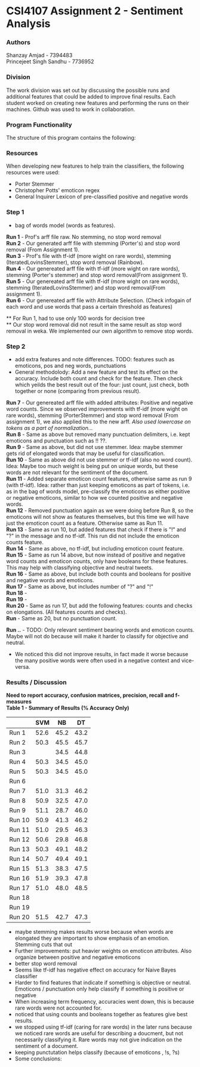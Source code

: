 # CSI4107 Assignment 2 - Sentiment Analysis
### Authors
Shanzay Amjad - 7394483  
Princejeet Singh Sandhu - 7736952  

### Division

The work division was set out by discussing the possible runs and additional features that could be added to improve final results. Each student worked on creating new features and performing the runs on their machines. Github was used to work in collaboration.  

### Program Functionality

The structure of this program contains the following:  

### Resources 

When developing new features to help train the classifiers, the following resources were used:  
- Porter Stemmer
- Christopher Potts' emoticon regex
- General Inquirer Lexicon of pre-classified positive and negative words

### Step 1
 - bag of words model (words as features). 
 
 **Run 1** - Prof's arff file raw. No stemming, no stop word removal  
 **Run 2** - Our generated arff file with stemming (Porter's) and stop word removal (From Assignment 1).  
 **Run 3** - Prof's file with tf-idf (more wight on rare words), stemming  (IteratedLovinsStemmer), stop word removal (Rainbow).  
 **Run 4** - Our genereated arff file with tf-idf (more wight on rare words), stemming (Porter's stemmer) and stop word removal(From assignment 1).  
 **Run 5** - Our genereated arff file with tf-idf (more wight on rare words), stemming (IteratedLovinsStemmer) and stop word removal(From assignment 1).  
 **Run 6** - Our genereated arff file with Attribute Selection. (Check infogain of each word and use words that pass a certain threshold as features)  
 
 ** For Run 1, had to use only 100 words for decision tree  
 ** Our stop word removal did not result in the same result as stop word removal in weka. We implemented our own algorithm to remove stop words.  

### Step 2
- add extra features and note differences. TODO: features such as emoticons,  pos and neg words, punctuations  
- General methodolody: Add a new feature and test its effect on the accuracy. Include both count and check for the feature. Then check which yeilds the best result out of the four: just count, just check, both together or none (comparing from previous result).  
  
 **Run 7** - Our genereated arff file with added attributes: Positive and negative word counts. Since we observed improvements with tf-idf (more wight on rare words), stemming (PorterStemmer) and stop word removal (From assignment 1), we also applied this to the new arff. *Also used lowercase on tokens as a part of normalization...*   
 **Run 8** - Same as above but removed many punctuation delimiters, i.e. kept emoticons and punctuation such as !! ??.  
 **Run 9** - Same as above, but did not use stemmer. Idea: maybe stemmer gets rid of elongated words that may be useful for classification.  
 **Run 10** - Same as above did not use stemmer or tf-idf (also no word count). Idea:  Maybe too much weight is being put on unique words, but these words are not relevant for the sentiment of the document.  
 **Run 11** - Added separate emoticon count features, otherwise same as run 9 (with tf-idf). Idea: rather than just keeping emoticons as part of tokens, i.e. as in the bag of words model, pre-classify the emoticons as either positive or negative emoticons, similar to how we counted positive and negative words.  
 **Run 12** - Removed punctuation again as we were doing before Run 8, so the emoticons will not show as features themselves, but this time we will have just the emoticon count as a feature. Otherwise same as Run 11.    
 **Run 13** - Same as run 10, but added features that check if there is "!" and "?" in the message and no tf-idf. This run did not include the emoticon counts feature.  
 **Run 14** - Same as above, no tf-idf, but including emoticon count feature.  
 **Run 15** - Same as run 14 above, but now instead of positive and negative word counts and emoticon counts, only have booleans for these features. This may help with classifying objective and neutral tweets.  
 **Run 16** - Same as above, but include both counts and booleans for positive and negative words and emoticons.  
 **Run 17** - Same as above, but includes number of "?" and "!"  
 **Run 18** -  
 **Run 19** -  
 **Run 20** - Same as run 17, but add the following features: counts and checks on elongations. (All features counts and checks).  
 **Run** - Same as 20, but no punctuation count.   

 **Run ..** - TODO: Only relevant sentiment bearing words and emoticon counts. Maybe will not do because will make it harder to classify for objective and neutral.  

- We noticed this did not improve results, in fact made it worse because the many positive words were often used in a negative context and vice-versa.  
  
### Results / Discussion

 **Need to report accuracy, confusion matrices, precision, recall and f-measures**  
 **Table 1 - Summary of Results (% Accuracy Only)**

|               |      SVM      |       NB      |       DT      |
| ------------- | ------------- | ------------- | ------------- |
| Run 1         |      52.6     |      45.2     |      43.2     |
| Run 2         |      50.3     |      45.5     |      45.7     |
| Run 3         |               |      34.5     |      44.8     |
| Run 4         |      50.3     |      34.5     |      45.0     |
| Run 5         |      50.3     |      34.5     |      45.0     |
| Run 6         |               |               |               |
| Run 7         |      51.0     |      31.3     |      46.2     |
| Run 8         |      50.9     |      32.5     |      47.0     |
| Run 9         |      51.1     |      28.7     |      46.0     |
| Run 10        |      50.9     |      41.3     |      46.2     |
| Run 11        |      51.0     |      29.5     |      46.3     |
| Run 12        |      50.6     |      29.8     |      46.8     |
| Run 13        |      50.3     |      49.1     |      48.2     |
| Run 14        |      50.7     |      49.4     |      49.1     |
| Run 15        |      51.3     |      38.3     |      47.5     |
| Run 16        |      51.9     |      39.3     |      47.8     |
| Run 17        |      51.0     |      48.0     |      48.5     |
| Run 18        |               |               |               |
| Run 19        |               |               |               |
| Run 20        |      51.5     |      42.7     |      47.3     |  

- maybe stemming makes results worse because when words are elongated they are important to show emphasis of an emotion. Stemming cuts that out
- Further improvements: put heavier weights on emoticon attributes. Also organize between positive and negative emoticons
- better stop word removal
- Seems like tf-idf has negative effect on accuracy for Naive Bayes classifier  
- Harder to find features that indicate if something is objective or neutral. Emoticons / punctuation only help classify if something is positive or negative  
- When increasing term frequency, accuracies went down, this is because rare words were not accounted for.  
- noticed that using counts and booleans together as features give best results.  
- we stopped using tf-idf (caring for rare words) in the later runs because we noticed rare words are useful for describing a doucment, but not necessarily classifying it. Rare words may not give indication on the sentiment of a document.  
- keeping punctutation helps classify (because of emoticons , !s, ?s)
- Some conclusions: 
